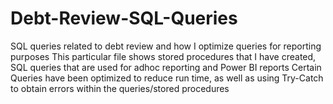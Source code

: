 # Debt-Review-SQL-Queries
SQL queries related to debt review and how I optimize queries for reporting purposes
This particular file shows stored procedures that I have created, SQL queries that are used for adhoc reporting and Power BI reports
Certain Queries have been optimized to reduce run time, as well as using Try-Catch to obtain errors within the queries/stored procedures
